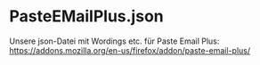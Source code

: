 PasteEMailPlus.json
===================

Unsere json-Datei mit Wordings etc. für Paste Email Plus:
https://addons.mozilla.org/en-us/firefox/addon/paste-email-plus/